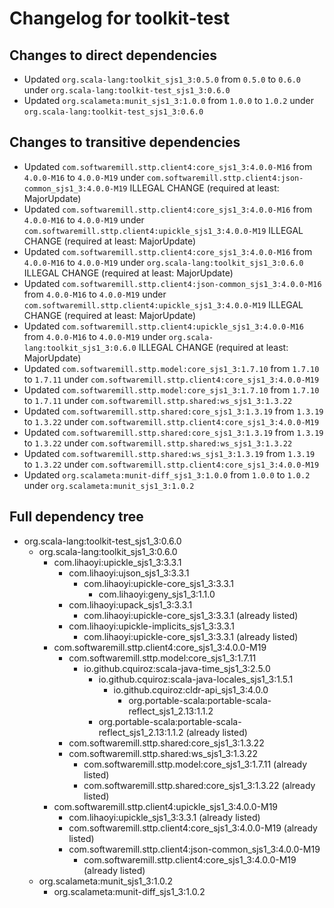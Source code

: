 # Changelog for toolkit-test

## Changes to direct dependencies
 - Updated `org.scala-lang:toolkit_sjs1_3:0.5.0` from `0.5.0` to `0.6.0` under `org.scala-lang:toolkit-test_sjs1_3:0.6.0`
 - Updated `org.scalameta:munit_sjs1_3:1.0.0` from `1.0.0` to `1.0.2` under `org.scala-lang:toolkit-test_sjs1_3:0.6.0`

## Changes to transitive dependencies
 - Updated `com.softwaremill.sttp.client4:core_sjs1_3:4.0.0-M16` from `4.0.0-M16` to `4.0.0-M19` under `com.softwaremill.sttp.client4:json-common_sjs1_3:4.0.0-M19` ILLEGAL CHANGE (required at least: MajorUpdate)
 - Updated `com.softwaremill.sttp.client4:core_sjs1_3:4.0.0-M16` from `4.0.0-M16` to `4.0.0-M19` under `com.softwaremill.sttp.client4:upickle_sjs1_3:4.0.0-M19` ILLEGAL CHANGE (required at least: MajorUpdate)
 - Updated `com.softwaremill.sttp.client4:core_sjs1_3:4.0.0-M16` from `4.0.0-M16` to `4.0.0-M19` under `org.scala-lang:toolkit_sjs1_3:0.6.0` ILLEGAL CHANGE (required at least: MajorUpdate)
 - Updated `com.softwaremill.sttp.client4:json-common_sjs1_3:4.0.0-M16` from `4.0.0-M16` to `4.0.0-M19` under `com.softwaremill.sttp.client4:upickle_sjs1_3:4.0.0-M19` ILLEGAL CHANGE (required at least: MajorUpdate)
 - Updated `com.softwaremill.sttp.client4:upickle_sjs1_3:4.0.0-M16` from `4.0.0-M16` to `4.0.0-M19` under `org.scala-lang:toolkit_sjs1_3:0.6.0` ILLEGAL CHANGE (required at least: MajorUpdate)
 - Updated `com.softwaremill.sttp.model:core_sjs1_3:1.7.10` from `1.7.10` to `1.7.11` under `com.softwaremill.sttp.client4:core_sjs1_3:4.0.0-M19`
 - Updated `com.softwaremill.sttp.model:core_sjs1_3:1.7.10` from `1.7.10` to `1.7.11` under `com.softwaremill.sttp.shared:ws_sjs1_3:1.3.22`
 - Updated `com.softwaremill.sttp.shared:core_sjs1_3:1.3.19` from `1.3.19` to `1.3.22` under `com.softwaremill.sttp.client4:core_sjs1_3:4.0.0-M19`
 - Updated `com.softwaremill.sttp.shared:core_sjs1_3:1.3.19` from `1.3.19` to `1.3.22` under `com.softwaremill.sttp.shared:ws_sjs1_3:1.3.22`
 - Updated `com.softwaremill.sttp.shared:ws_sjs1_3:1.3.19` from `1.3.19` to `1.3.22` under `com.softwaremill.sttp.client4:core_sjs1_3:4.0.0-M19`
 - Updated `org.scalameta:munit-diff_sjs1_3:1.0.0` from `1.0.0` to `1.0.2` under `org.scalameta:munit_sjs1_3:1.0.2`

## Full dependency tree

 - org.scala-lang:toolkit-test_sjs1_3:0.6.0
   - org.scala-lang:toolkit_sjs1_3:0.6.0
     - com.lihaoyi:upickle_sjs1_3:3.3.1
       - com.lihaoyi:ujson_sjs1_3:3.3.1
         - com.lihaoyi:upickle-core_sjs1_3:3.3.1
           - com.lihaoyi:geny_sjs1_3:1.1.0
       - com.lihaoyi:upack_sjs1_3:3.3.1
         - com.lihaoyi:upickle-core_sjs1_3:3.3.1 (already listed)
       - com.lihaoyi:upickle-implicits_sjs1_3:3.3.1
         - com.lihaoyi:upickle-core_sjs1_3:3.3.1 (already listed)
     - com.softwaremill.sttp.client4:core_sjs1_3:4.0.0-M19
       - com.softwaremill.sttp.model:core_sjs1_3:1.7.11
         - io.github.cquiroz:scala-java-time_sjs1_3:2.5.0
           - io.github.cquiroz:scala-java-locales_sjs1_3:1.5.1
             - io.github.cquiroz:cldr-api_sjs1_3:4.0.0
               - org.portable-scala:portable-scala-reflect_sjs1_2.13:1.1.2
           - org.portable-scala:portable-scala-reflect_sjs1_2.13:1.1.2 (already listed)
       - com.softwaremill.sttp.shared:core_sjs1_3:1.3.22
       - com.softwaremill.sttp.shared:ws_sjs1_3:1.3.22
         - com.softwaremill.sttp.model:core_sjs1_3:1.7.11 (already listed)
         - com.softwaremill.sttp.shared:core_sjs1_3:1.3.22 (already listed)
     - com.softwaremill.sttp.client4:upickle_sjs1_3:4.0.0-M19
       - com.lihaoyi:upickle_sjs1_3:3.3.1 (already listed)
       - com.softwaremill.sttp.client4:core_sjs1_3:4.0.0-M19 (already listed)
       - com.softwaremill.sttp.client4:json-common_sjs1_3:4.0.0-M19
         - com.softwaremill.sttp.client4:core_sjs1_3:4.0.0-M19 (already listed)
   - org.scalameta:munit_sjs1_3:1.0.2
     - org.scalameta:munit-diff_sjs1_3:1.0.2
